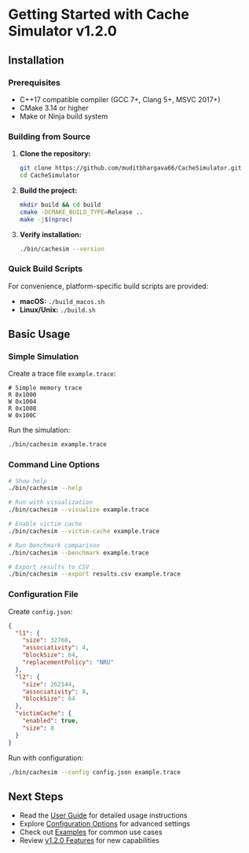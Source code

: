# Getting Started with Cache Simulator v1.2.0

## Installation

### Prerequisites
- C++17 compatible compiler (GCC 7+, Clang 5+, MSVC 2017+)
- CMake 3.14 or higher
- Make or Ninja build system

### Building from Source

1. **Clone the repository:**
   ```bash
   git clone https://github.com/muditbhargava66/CacheSimulator.git
   cd CacheSimulator
   ```

2. **Build the project:**
   ```bash
   mkdir build && cd build
   cmake -DCMAKE_BUILD_TYPE=Release ..
   make -j$(nproc)
   ```

3. **Verify installation:**
   ```bash
   ./bin/cachesim --version
   ```

### Quick Build Scripts

For convenience, platform-specific build scripts are provided:

- **macOS:** `./build_macos.sh`
- **Linux/Unix:** `./build.sh`

## Basic Usage

### Simple Simulation

Create a trace file `example.trace`:
```
# Simple memory trace
R 0x1000
W 0x1004
R 0x1008
W 0x100C
```

Run the simulation:
```bash
./bin/cachesim example.trace
```

### Command Line Options

```bash
# Show help
./bin/cachesim --help

# Run with visualization
./bin/cachesim --visualize example.trace

# Enable victim cache
./bin/cachesim --victim-cache example.trace

# Run benchmark comparison
./bin/cachesim --benchmark example.trace

# Export results to CSV
./bin/cachesim --export results.csv example.trace
```

### Configuration File

Create `config.json`:
```json
{
  "l1": {
    "size": 32768,
    "associativity": 4,
    "blockSize": 64,
    "replacementPolicy": "NRU"
  },
  "l2": {
    "size": 262144,
    "associativity": 8,
    "blockSize": 64
  },
  "victimCache": {
    "enabled": true,
    "size": 8
  }
}
```

Run with configuration:
```bash
./bin/cachesim --config config.json example.trace
```

## Next Steps

- Read the [User Guide](user-guide.md) for detailed usage instructions
- Explore [Configuration Options](configuration.md) for advanced settings
- Check out [Examples](examples.md) for common use cases
- Review [v1.2.0 Features](../features/v1.2.0-features.md) for new capabilities